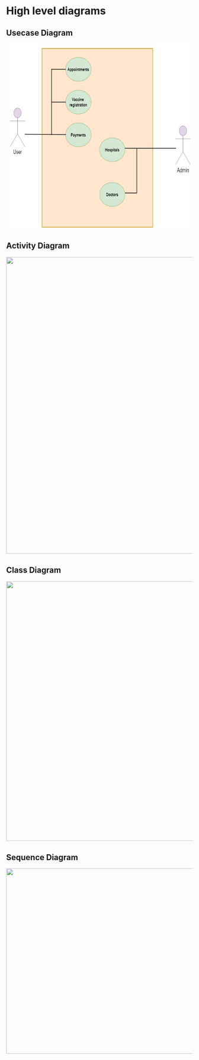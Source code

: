 # High level diagrams

## Usecase Diagram

<p align="center">
  <img width="500" height="500" src="hms_hl_01case.jpg">
</p>

## Activity Diagram

<p align="center">
  <img width="1000" height="800" src="https://github.com/GENESIS2021Q1/sdlc-team-41/blob/main/6_ImagesAndVideos/HighLevelActivityDiagram.png">
</p>

## Class Diagram

<p align="center">
  <img width="600" height="700" src="https://github.com/GENESIS2021Q1/sdlc-team-41/blob/main/6_ImagesAndVideos/class%20diagram.png">
</p>

## Sequence Diagram

<p align="center">
  <img width="600" height="500" src="https://github.com/GENESIS2021Q1/sdlc-team-41/blob/main/2_Architecture/High%20Level%20Diagrams/VaccineSequence.png">
</p>


